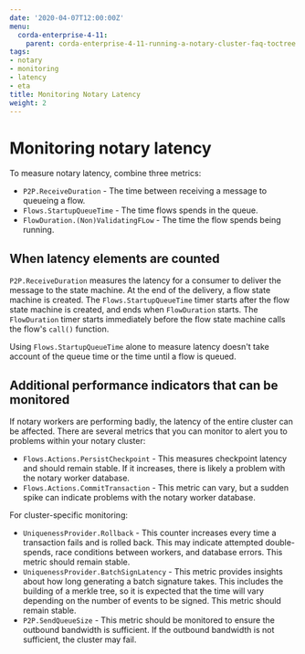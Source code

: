 ```yaml
---
date: '2020-04-07T12:00:00Z'
menu:
  corda-enterprise-4-11:
    parent: corda-enterprise-4-11-running-a-notary-cluster-faq-toctree
tags:
- notary
- monitoring
- latency
- eta
title: Monitoring Notary Latency
weight: 2
---
```


# Monitoring notary latency

To measure notary latency, combine three metrics:

 - `P2P.ReceiveDuration` - The time between receiving a message to queueing a flow.
 - `Flows.StartupQueueTime` - The time flows spends in the queue.
 - `FlowDuration.(Non)ValidatingFLow` - The time the flow spends being running.

## When latency elements are counted

`P2P.ReceiveDuration` measures the latency for a consumer to deliver the message to the state machine. At the end of the delivery, a flow state machine is created. The `Flows.StartupQueueTime` timer starts after the flow state machine is created, and ends when `FlowDuration` starts. The `FlowDuration` timer starts immediately before the flow state machine calls the flow's `call()` function.

Using `Flows.StartupQueueTime` alone to measure latency doesn't take account of the queue time or the time until a flow is queued.

## Additional performance indicators that can be monitored

If notary workers are performing badly, the latency of the entire cluster can be affected. There are several metrics that you can monitor to alert you to problems within your notary cluster:

 - `Flows.Actions.PersistCheckpoint` - This measures checkpoint latency and should remain stable. If it increases, there is likely a problem with the notary worker database.
 - `Flows.Actions.CommitTransaction` - This metric can vary, but a sudden spike can indicate problems with the notary worker database.

For cluster-specific monitoring:

 - `UniquenessProvider.Rollback` - This counter increases every time a transaction fails and is rolled back. This may indicate attempted double-spends, race conditions between workers, and database errors. This metric should remain stable.
 - `UniquenessProvider.BatchSignLatency` - This metric provides insights about how long generating a batch signature takes. This includes the building of a merkle tree, so it is expected that the time will vary depending on the number of events to be signed. This metric should remain stable.
 - `P2P.SendQueueSize` - This metric should be monitored to ensure the outbound bandwidth is sufficient. If the outbound bandwidth is not sufficient, the cluster may fail.
